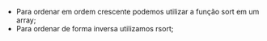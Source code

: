 * Para ordenar em ordem crescente podemos utilizar a função sort em um array;
* Para ordenar de forma inversa utilizamos rsort;